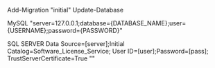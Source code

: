 ﻿Add-Migration "initial"
Update-Database

MySQL
"server=127.0.0.1;database={DATABASE_NAME};user={USERNAME};password={PASSWORD}"

SQL SERVER
Data Source=[server];Initial Catalog=Software_License_Service; User ID=[user];Password=[pass]; TrustServerCertificate=True
""